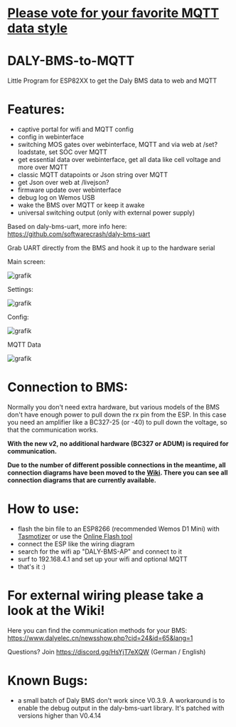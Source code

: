 # [Please vote for your favorite MQTT data style](https://forms.gle/SqKQsi3BrHDMyGC98)

# DALY-BMS-to-MQTT
Little Program for ESP82XX to get the Daly BMS data to web and MQTT

# Features:
- captive portal for wifi and MQTT config
- config in webinterface
- switching MOS gates over webinterface, MQTT and via web at /set?loadstate, set SOC over MQTT
- get essential data over webinterface, get all data like cell voltage and more over MQTT
- classic MQTT datapoints or Json string over MQTT
- get Json over web at /livejson?
- firmware update over webinterface
- debug log on Wemos USB
- wake the BMS over MQTT or keep it awake
- universal switching output (only with external power supply)



Based on daly-bms-uart, more info here:
https://github.com/softwarecrash/daly-bms-uart


Grab UART directly from the BMS and hook it up to the hardware serial


Main screen:

![grafik](https://user-images.githubusercontent.com/44615614/212401798-0ced966d-4549-4958-af7f-98ceed967128.png)


Settings:

![grafik](https://user-images.githubusercontent.com/44615614/212401754-81a16130-f24d-4c8a-babc-d18d112fad5a.png)

Config:

![grafik](https://user-images.githubusercontent.com/17761850/214363585-8deedb92-4947-46a8-97bf-9a069bc4b8fe.png)

MQTT Data

![grafik](https://user-images.githubusercontent.com/44615614/161782578-aabdde4d-4f51-4312-9392-9fdf4d45df24.png)

# Connection to BMS:

Normally you don't need extra hardware, but various models of the BMS don't have enough power to pull down the rx pin from the ESP. In this case you need an amplifier like a BC327-25 (or -40) to pull down the voltage, so that the communication works.

**With the new v2, no additional hardware (BC327 or ADUM) is required for communication.**

**Due to the number of different possible connections in the meantime, all connection diagrams have been moved to the [Wiki](https://github.com/softwarecrash/DALY-BMS-to-MQTT/wiki/Output-Connections). There you can see all connection diagrams that are currently available.**

# How to use:
- flash the bin file to an ESP8266 (recommended Wemos D1 Mini) with [Tasmotizer](https://github.com/tasmota/tasmotizer/releases) or use the [Online Flash tool](https://softwarecrash.github.io/DALY-BMS-to-MQTT/espflashtool/)
- connect the ESP like the wiring diagram
- search for the wifi ap "DALY-BMS-AP" and connect to it
- surf to 192.168.4.1 and set up your wifi and optional MQTT
- that's it :)

# For external wiring please take a look at the Wiki!


Here you can find the communication methods for your BMS:
https://www.dalyelec.cn/newsshow.php?cid=24&id=65&lang=1


Questions? Join https://discord.gg/HsYjT7eXQW (German / English)

# Known Bugs:
- a small batch of Daly BMS don't work since V0.3.9. A workaround is to enable the debug output in the daly-bms-uart library. It's patched with versions higher than V0.4.14



